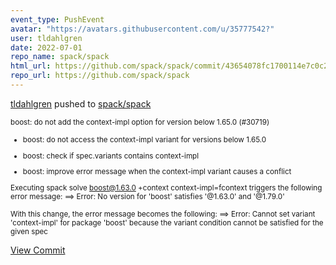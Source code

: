 ```yaml
---
event_type: PushEvent
avatar: "https://avatars.githubusercontent.com/u/35777542?"
user: tldahlgren
date: 2022-07-01
repo_name: spack/spack
html_url: https://github.com/spack/spack/commit/43654078fc1700114e7c0c2596204fb950552fdf
repo_url: https://github.com/spack/spack
---
```


<a href='https://github.com/tldahlgren' target='_blank'>tldahlgren</a> pushed to <a href='https://github.com/spack/spack' target='_blank'>spack/spack</a>

<small>boost: do not add the context-impl option for version below 1.65.0 (#30719)

* boost: do not access the context-impl variant for versions below 1.65.0

* boost: check if spec.variants contains context-impl

* boost: improve error message when the context-impl variant causes a conflict

Executing spack solve boost@1.63.0 +context context-impl=fcontext
triggers the following error message:
==> Error: No version for 'boost' satisfies '@1.63.0' and '@1.79.0'

With this change, the error message becomes the following:
==> Error: Cannot set variant 'context-impl' for package 'boost' because the variant condition cannot be satisfied for the given spec</small>

<a href='https://github.com/spack/spack/commit/43654078fc1700114e7c0c2596204fb950552fdf' target='_blank'>View Commit</a>